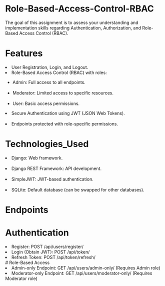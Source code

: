 # Role-Based-Access-Control-RBAC
The goal of this assignment is to assess your understanding and implementation skills regarding Authentication, Authorization, and Role-Based Access Control (RBAC).

# Features <br>
<li>User Registration, Login, and Logout.<br>
<li>Role-Based Access Control (RBAC) with roles:</li>
<ul><li>Admin: Full access to all endpoints.</li><br>
<li>Moderator: Limited access to specific resources.</li><br>
<li>User: Basic access permissions.</li></ul>
<li>Secure Authentication using JWT (JSON Web Tokens).</li> <br>
<li>Endpoints protected with role-specific permissions.</li>

# Technologies_Used <br>
<li>Django: Web framework.</li><br>
<li>Django REST Framework: API development.</li><br>
<li>SimpleJWT: JWT-based authentication.</li><br>
<li>SQLite: Default database (can be swapped for other databases).</li>

# Endpoints
# Authentication
<li>Register: POST /api/users/register/</li>
<li>Login (Obtain JWT): POST /api/token/</li>
<li>Refresh Token: POST /api/token/refresh/</li>
# Role-Based Access
<li>Admin-only Endpoint: GET /api/users/admin-only/ (Requires Admin role)</li>
<li>Moderator-only Endpoint: GET /api/users/moderator-only/ (Requires Moderator role)</li>

